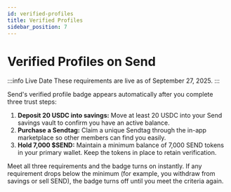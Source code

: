 ```yaml
---
id: verified-profiles
title: Verified Profiles
sidebar_position: 7
---
```


# Verified Profiles on Send

:::info Live Date
These requirements are live as of September 27, 2025.
:::

Send's verified profile badge appears automatically after you complete three trust steps:

1. **Deposit 20 USDC into savings:** Move at least 20 USDC into your Send savings vault to confirm you have an active balance.
2. **Purchase a Sendtag:** Claim a unique Sendtag through the in-app marketplace so other members can find you easily.
3. **Hold 7,000 $SEND:** Maintain a minimum balance of 7,000 SEND tokens in your primary wallet. Keep the tokens in place to retain verification.

Meet all three requirements and the badge turns on instantly. If any requirement drops below the minimum (for example, you withdraw from savings or sell SEND), the badge turns off until you meet the criteria again.

